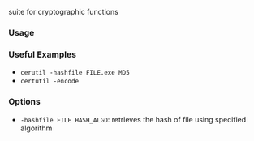 suite for cryptographic functions

### Usage



### Useful Examples
- `cerutil -hashfile FILE.exe MD5`
- `certutil -encode`


### Options
- `-hashfile FILE HASH_ALGO`: retrieves the hash of file using specified algorithm